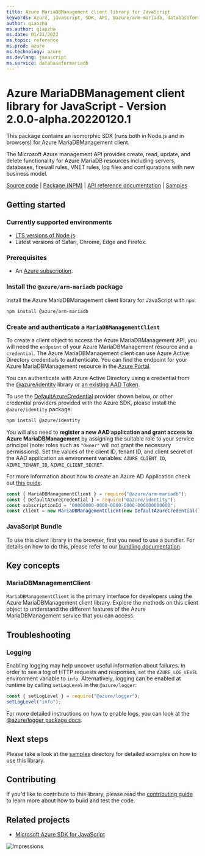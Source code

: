 ```yaml
---
title: Azure MariaDBManagement client library for JavaScript
keywords: Azure, javascript, SDK, API, @azure/arm-mariadb, databaseformariadb
author: qiaozha
ms.author: qiaozha
ms.date: 01/21/2022
ms.topic: reference
ms.prod: azure
ms.technology: azure
ms.devlang: javascript
ms.service: databaseformariadb
---
```

# Azure MariaDBManagement client library for JavaScript - Version 2.0.0-alpha.20220120.1 


This package contains an isomorphic SDK (runs both in Node.js and in browsers) for Azure MariaDBManagement client.

The Microsoft Azure management API provides create, read, update, and delete functionality for Azure MariaDB resources including servers, databases, firewall rules, VNET rules, log files and configurations with new business model.

[Source code](https://github.com/Azure/azure-sdk-for-js/tree/main/sdk/mariadb/arm-mariadb) |
[Package (NPM)](https://www.npmjs.com/package/@azure/arm-mariadb) |
[API reference documentation](https://docs.microsoft.com/javascript/api/@azure/arm-mariadb) |
[Samples](https://github.com/Azure-Samples/azure-samples-js-management)

## Getting started

### Currently supported environments

- [LTS versions of Node.js](https://nodejs.org/about/releases/)
- Latest versions of Safari, Chrome, Edge and Firefox.

### Prerequisites

- An [Azure subscription][azure_sub].

### Install the `@azure/arm-mariadb` package

Install the Azure MariaDBManagement client library for JavaScript with `npm`:

```bash
npm install @azure/arm-mariadb
```

### Create and authenticate a `MariaDBManagementClient`

To create a client object to access the Azure MariaDBManagement API, you will need the `endpoint` of your Azure MariaDBManagement resource and a `credential`. The Azure MariaDBManagement client can use Azure Active Directory credentials to authenticate.
You can find the endpoint for your Azure MariaDBManagement resource in the [Azure Portal][azure_portal].

You can authenticate with Azure Active Directory using a credential from the [@azure/identity][azure_identity] library or [an existing AAD Token](https://github.com/Azure/azure-sdk-for-js/blob/master/sdk/identity/identity/samples/AzureIdentityExamples.md#authenticating-with-a-pre-fetched-access-token).

To use the [DefaultAzureCredential][defaultazurecredential] provider shown below, or other credential providers provided with the Azure SDK, please install the `@azure/identity` package:

```bash
npm install @azure/identity
```

You will also need to **register a new AAD application and grant access to Azure MariaDBManagement** by assigning the suitable role to your service principal (note: roles such as `"Owner"` will not grant the necessary permissions).
Set the values of the client ID, tenant ID, and client secret of the AAD application as environment variables: `AZURE_CLIENT_ID`, `AZURE_TENANT_ID`, `AZURE_CLIENT_SECRET`.

For more information about how to create an Azure AD Application check out [this guide](https://docs.microsoft.com/azure/active-directory/develop/howto-create-service-principal-portal).

```javascript
const { MariaDBManagementClient } = require("@azure/arm-mariadb");
const { DefaultAzureCredential } = require("@azure/identity");
const subscriptionId = "00000000-0000-0000-0000-000000000000";
const client = new MariaDBManagementClient(new DefaultAzureCredential(), subscriptionId);
```


### JavaScript Bundle
To use this client library in the browser, first you need to use a bundler. For details on how to do this, please refer to our [bundling documentation](https://aka.ms/AzureSDKBundling).

## Key concepts

### MariaDBManagementClient

`MariaDBManagementClient` is the primary interface for developers using the Azure MariaDBManagement client library. Explore the methods on this client object to understand the different features of the Azure MariaDBManagement service that you can access.

## Troubleshooting

### Logging

Enabling logging may help uncover useful information about failures. In order to see a log of HTTP requests and responses, set the `AZURE_LOG_LEVEL` environment variable to `info`. Alternatively, logging can be enabled at runtime by calling `setLogLevel` in the `@azure/logger`:

```javascript
const { setLogLevel } = require("@azure/logger");
setLogLevel("info");
```

For more detailed instructions on how to enable logs, you can look at the [@azure/logger package docs](https://github.com/Azure/azure-sdk-for-js/tree/main/sdk/core/logger).

## Next steps

Please take a look at the [samples](https://github.com/Azure-Samples/azure-samples-js-management) directory for detailed examples on how to use this library.

## Contributing

If you'd like to contribute to this library, please read the [contributing guide](https://github.com/Azure/azure-sdk-for-js/blob/main/CONTRIBUTING.md) to learn more about how to build and test the code.

## Related projects

- [Microsoft Azure SDK for JavaScript](https://github.com/Azure/azure-sdk-for-js)

![Impressions](https://azure-sdk-impressions.azurewebsites.net/api/impressions/azure-sdk-for-js%2Fsdk%2Fmariadb%2Farm-mariadb%2FREADME.png)

[azure_cli]: https://docs.microsoft.com/cli/azure
[azure_sub]: https://azure.microsoft.com/free/
[azure_sub]: https://azure.microsoft.com/free/
[azure_portal]: https://portal.azure.com
[azure_identity]: https://github.com/Azure/azure-sdk-for-js/tree/main/sdk/identity/identity
[defaultazurecredential]: https://github.com/Azure/azure-sdk-for-js/tree/main/sdk/identity/identity#defaultazurecredential

